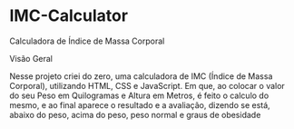 ﻿# IMC-Calculator
Calculadora de Índice de Massa Corporal

Visão Geral

Nesse projeto criei do zero, uma calculadora de IMC (Índice de Massa Corporal), utilizando HTML, CSS e JavaScript. Em que, ao colocar o valor do seu Peso em Quilogramas e Altura em Metros, é feito o calculo do mesmo, e ao final aparece o resultado e a avaliação, dizendo se está, abaixo do peso, acima do peso, peso normal e graus de obesidade
